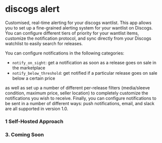 # discogs alert
Customised, real-time alerting for your discogs wantlist. This app allows you to set up a fine-grained 
alerting system for your wantlist on Discogs. You can configure different tiers of priority for your
wantlist items, customize the notification protocol, and sync directly from your Discogs watchlist 
to easily search for releases. 

You can configure notifications in the following categories:
- `notify_on_sight`: get a notification as soon as a release goes on sale in the marketplace
- `notify_below_threshold`:  get notified if a particular release goes on sale below a certain price

as well as set up a number of different per-release filters (media/sleeve condition, maximum price, 
seller location) to completely customize the notifications you wish to receive. Finally, you can 
configure notifications to be sent in a number of different ways: push notifications, email, and 
slack are all supported in version 1.0.  

### 1 Self-Hosted Approach


### 3. Coming Soon


